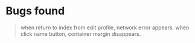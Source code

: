 # Bugs found 
> when return to index from edit profile, network error appears. 
> when click name button, container margin disappears.